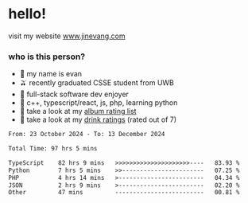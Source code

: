 # hello!

visit my website www.jinevang.com

### who is this person?
- 🦦 my name is evan                                                                  
- 🫒 recently graduated CSSE student from UWB
- 🥕 full-stack software dev enjoyer
- 🍚 c++, typescript/react, js, php, learning python
- 🎹 take a look at my [album rating list](https://bit.ly/albumratings)
- 🧋 take a look at my [drink ratings](https://bit.ly/drinkratings) (rated out of 7)

<!---
jinevang/jinevang is a ✨ special ✨ repository because its `README.md` (this file) appears on your GitHub profile.
You can click the Preview link to take a look at your changes.
--->
<!--START_SECTION:waka-->

```txt
From: 23 October 2024 - To: 13 December 2024

Total Time: 97 hrs 5 mins

TypeScript    82 hrs 9 mins   >>>>>>>>>>>>>>>>>>>>>----   83.93 %
Python        7 hrs 5 mins    >>-----------------------   07.25 %
PHP           4 hrs 14 mins   >------------------------   04.34 %
JSON          2 hrs 9 mins    >------------------------   02.20 %
Other         47 mins         -------------------------   00.81 %
```

<!--END_SECTION:waka-->

